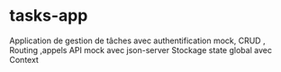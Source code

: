 # tasks-app
Application de gestion de tâches avec authentification mock, CRUD , Routing ,appels API mock avec json-server Stockage state global avec Context 
